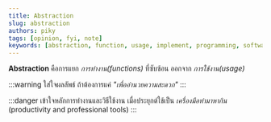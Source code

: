 ```yaml
---
title: Abstraction
slug: abstraction
authors: piky
tags: [opinion, fyi, note]
keywords: [abstraction, function, usage, implement, programming, software-development, vibe-coding, llm, generative-ai]
---
```

**Abstraction** คือการแยก _การทำงาน(functions)_ ที่ซับซ้อน ออกจาก _การใช้งาน(usage)_

:::warning ใส่ใจผลลัพธ์
ถ้าต้องการแค่ _"เพื่ออำนวยความสะดวก"_
:::

:::danger เข้าใจหลักการทำงานและวิธีใช้งาน
เมื่อประยุกต์ใช้เป็น _เครื่องมือทำมาหากิน_ (productivity and professional tools)
:::